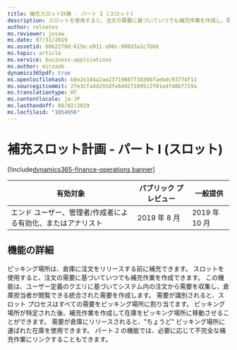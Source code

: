 ```yaml
---
title: 補充スロット計画 - パート I (スロット)
description: スロットを使用すると、注文の需要に基づいていつでも補充作業を作成し、需要が倉庫にリリースされたときにピッキングのために商品を準備およびステージングできます。
author: relnotes
ms.reviewer: josaw
ms.date: 07/31/2019
ms.assetid: 6862278d-615e-e911-a96c-000d3a1c7bbb
ms.topic: article
ms.service: business-applications
ms.author: mirzaab
dynamics365pdf: true
ms.openlocfilehash: b8e2e184a2ae23719607738306faebdc93774f11
ms.sourcegitcommit: 2fe3cfa4d291dfe6492f1095c2f01a4fd8b7719a
ms.translationtype: HT
ms.contentlocale: ja-JP
ms.lasthandoff: 08/02/2019
ms.locfileid: "1854956"
---
```

# <a name="replenishment-slotting-plan---part-i-slotting"></a>補充スロット計画 - パート I (スロット)
[!include[dynamics365-finance-operations banner](../includes/dynamics365-finance-operations.md)]

| 有効対象    |  パブリック プレビュー | 一般提供 | 
| ---------- | ---------- |---------- |
|エンド ユーザー、管理者/作成者による有効化、またはアナリスト|2019 年 8 月| 2019 年 10 月|






## <a name="feature-details"></a>機能の詳細
<!--feature detail start -->
ピッキング場所は、倉庫に注文をリリースする前に補充できます。 スロットを使用すると、注文の需要に基づいていつでも補充作業を作成できます。 この機能は、ユーザー定義のクエリに基づいてシステム内の注文から需要を収集し、倉庫担当者が閲覧できる統合された需要を作成します。 需要が識別されると、スロット プロセスはすべての需要をピッキング場所に割り当てます。 ピッキング場所が特定された後、補充作業を作成して在庫をピッキング場所に移動させることができます。 需要が倉庫にリリースされると、"ちょうど" ピッキング場所に運ばれた在庫を使用できます。 パート 2 の機能では、必要に応じて不完全な補充作業にリンクすることもできます。
<!--feature detail end -->











